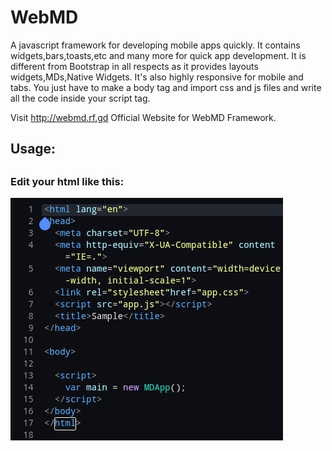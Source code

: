 # WebMD
A javascript framework for developing mobile apps quickly.
It contains widgets,bars,toasts,etc and many more for quick app development.
It is different from Bootstrap in all respects as it provides layouts widgets,MDs,Native Widgets.
It's also highly responsive for mobile and tabs.
You just have to make a body tag and import css and js files and write all the code inside your
script tag.

Visit <a>http://webmd.rf.gd</a> Official Website for WebMD Framework.
<section>
    <h1><strong>Usage:</strong><h1/>
    <h3>Edit your html like this:</h3>
      <img src="code.jpg">
